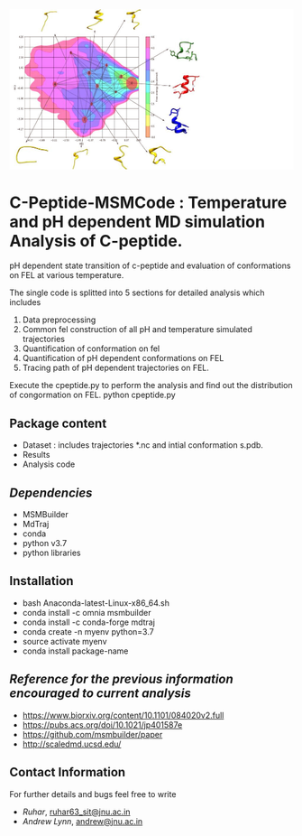 ![Alt text](Results/C-peptide.jpg?raw=true "Title")

# **C-Peptide-MSMCode** : Temperature and pH dependent MD simulation Analysis of C-peptide.

pH dependent state transition of c-peptide and evaluation of conformations on FEL at various temperature.

The single code is splitted into 5 sections for detailed analysis which includes
1. Data preprocessing 
2. Common fel construction of all pH and temperature simulated trajectories
3. Quantification of conformation on fel
4. Quantification of pH dependent conformations on FEL
5. Tracing path of pH dependent trajectories on FEL. 

Execute the cpeptide.py to perform the analysis and find out the distribution of congormation on FEL.
python cpeptide.py

## Package content 
- Dataset : includes trajectories *.nc and intial conformation s.pdb.
- Results 
- Analysis code 

## *Dependencies* 
- MSMBuilder
- MdTraj
- conda
- python v3.7 
- python libraries

## Installation
- bash Anaconda-latest-Linux-x86_64.sh
- conda install -c omnia msmbuilder
- conda install -c conda-forge mdtraj
- conda create -n myenv python=3.7
- source activate myenv
- conda install package-name

## *Reference for the previous information encouraged to current analysis*
- https://www.biorxiv.org/content/10.1101/084020v2.full 
- https://pubs.acs.org/doi/10.1021/jp401587e  
- https://github.com/msmbuilder/paper
- http://scaledmd.ucsd.edu/

## Contact Information
For further details and bugs feel free to write  
- *Ruhar*,  ruhar63_sit@jnu.ac.in 
- *Andrew Lynn*, andrew@jnu.ac.in
